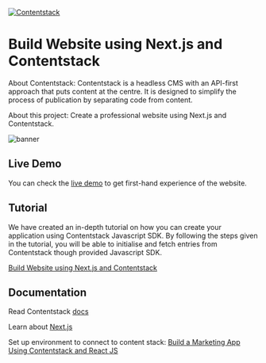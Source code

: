 [![Contentstack](https://camo.githubusercontent.com/d24f513afa94a4a762533d54a0f590300dbd0413/68747470733a2f2f7777772e636f6e74656e74737461636b2e636f6d2f646f63732f7374617469632f696d616765732f636f6e74656e74737461636b2e706e67)](https://www.contentstack.com/)

# Build Website using Next.js and Contentstack

About Contentstack: Contentstack is a headless CMS with an API-first approach that puts content at the centre. It is designed to simplify the process of publication by separating code from content.

About this project: Create a professional website using Next.js and Contentstack.

![banner](https://user-images.githubusercontent.com/41462986/105998117-51667580-60d2-11eb-80d8-155621ab6f52.png "banner.png")

## Live Demo

You can check the [live demo](https://sample-apps-nextjs-demo.now.sh/) to get first-hand experience of the website.

## Tutorial

We have created an in-depth tutorial on how you can create your application using Contentstack Javascript SDK. By following the steps given in the tutorial, you will be able to initialise and fetch entries from Contentstack though provided Javascript SDK.

[Build Website using Next.js and Contentstack](https://www.contentstack.com/docs/example-apps/build-a-website-using-next-js-and-contentstack)

## Documentation

Read Contentstack [docs](https://www.contentstack.com/docs/)

Learn about [Next.js](https://learnnextjs.com/)

Set up environment to connect to content stack: [Build a Marketing App Using Contentstack and React JS](https://www.contentstack.com/docs/developers/sample-apps/build-a-marketing-app-using-contentstack-and-react-js/)
